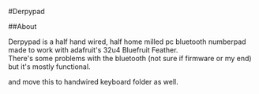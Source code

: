 #Derpypad

##About

Derpypad is a half hand wired, half home milled pc bluetooth numberpad made to work with adafruit's 32u4 Bluefruit Feather.  
There's some problems with the bluetooth (not sure if firmware or my end) but it's mostly functional.  

and move this to handwired keyboard folder as well.